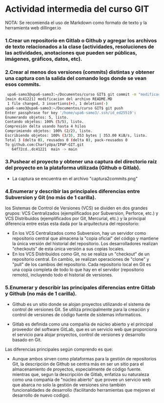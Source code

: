 # Actividad intermedia del curso GIT
NOTA: Se recomienda el uso de Markdown como formato de texto y la herramienta web dillinger.io

### 1.Crear un repositorio en Gitlab o Github y agregar los archivos de texto relacionados a la clase (actividades, resoluciones de las actividades, anotaciones que pueden ser públicas, imágenes, gráficos, datos, etc).

### 2.Crear al menos dos versiones (commits) distintas y obtener una captura con la salida del comando logs donde se vean esos commits.
```sh
 upa6-samo3@upa6-samo3:~/Documentos/curso GIT$ git commit -m "modificacion del archivo README.MD"
[main dc41221] modificacion del archivo README.MD
 1 file changed, 3 insertions(+), 1 deletion(-)
upa6-samo3@upa6-samo3:~/Documentos/curso GIT$ git push
Enter passphrase for key '/home/upa6-samo3/.ssh/id_ed25519': 
Enumerando objetos: 5, listo.
Contando objetos: 100% (5/5), listo.
Compresión delta usando hasta 4 hilos
Comprimiendo objetos: 100% (2/2), listo.
Escribiendo objetos: 100% (3/3), 353 bytes | 353.00 KiB/s, listo.
Total 3 (delta 0), reusados 0 (delta 0), pack-reusados 0
To github.com:CharlyUpa/IPAP-GIT.git
   64f72cd..dc41221  main -> main
```


### 3.Pushear el proyecto y obtener una captura del directorio raíz del proyecto en la plataforma utilizada (Github o Gitlab).
- La captura se encuentra en el archivo "captura2commits.png"

### 4.Enumerar y describir las principales diferencias entre Subversion y Git (no más de 1 carilla).
los Sistemas de Control de Versiones (VCS) se dividen en dos grandes grupos: VCS Centralizados (ejemplificados por Subversion, Perforce, etc.) y VCS Distribuidos (ejemplificados por Git, Mercurial, etc.) y la principal diferencia entre estas esta dada por la arquitectura del repositorio:
 - En los VCS Centralizados como Subversion, hay un servidor como repositorio central que almacena la "copia oficial" del código y mantiene la única versión del historial del repositorio. Los desarrolladores realizan "checkouts" de esta única versión a sus copias locales.
 - En los VCS Distribuidos como Git, no se realiza un "checkout" de un repositorio central. En cambio, se realizan operaciones de "clone" y "pull" de los cambios del repositorio. Cada repositorio local en Git es una copia completa de todo lo que hay en el servidor (repositorio remoto), incluyendo todo el historial de versiones.

### 5.Enumerar y describir las principales diferencias entre Gitlab y Github (no más de 1 carilla).

 - Github es un sitio donde se alojan proyectos utilizando el sistema de control de versiones Git. Se utiliza principalmente para la creación y control de versiones de código fuente de sistemas informaticos. 
 
 - Gitlab es definida como una compañía de núcleo abierto y el principal proveedor del software GitLab, que es un servicio web que proporciona el servicio para alojar proyectos, control de versiones y desarrollo basado en Git.

Las diferencias principales según comprendo es que:

- Aunque ambos sirven como plataformas para la gestión de repositorios Git, la descripción de Github se centra más en ser un sitio para el almacenamiento de proyectos, especialmente de código fuente. mientras que, segun la descripción de Gitlab, enfatiza su naturaleza como una compañía de "núcleo abierto" que provee un servicio web que abarca no solo la gestión de versiones sino también funcionalidades de desarrollo (facilitando herramientas que mejoren el desarrollo de nuevo codigo).
